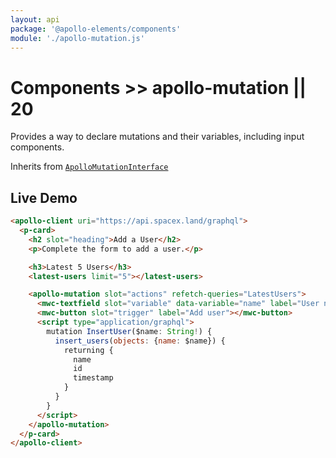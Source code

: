 ```yaml
---
layout: api
package: '@apollo-elements/components'
module: './apollo-mutation.js'
---
```

# Components >> apollo-mutation || 20

Provides a way to declare mutations and their variables, including input components.

Inherits from [`ApolloMutationInterface`](/api/interfaces/mutation/)

## Live Demo

```html wcd oxFdNcAerrfuuiOMM22M www/index.html
<apollo-client uri="https://api.spacex.land/graphql">
  <p-card>
    <h2 slot="heading">Add a User</h2>
    <p>Complete the form to add a user.</p>

    <h3>Latest 5 Users</h3>
    <latest-users limit="5"></latest-users>

    <apollo-mutation slot="actions" refetch-queries="LatestUsers">
      <mwc-textfield slot="variable" data-variable="name" label="User name" outlined></mwc-textfield>
      <mwc-button slot="trigger" label="Add user"></mwc-button>
      <script type="application/graphql">
        mutation InsertUser($name: String!) {
          insert_users(objects: {name: $name}) {
            returning {
              name
              id
              timestamp
            }
          }
        }
      </script>
    </apollo-mutation>
  </p-card>
</apollo-client>
```
